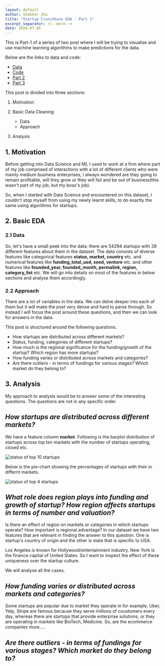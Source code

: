 ```yaml
---
layout: default
author: Shekhar Jha
title: "Startup Crunchbase EDA - Part 1"
excerpt_separator: <!--more-->
date: 2020-07-05
---
```



This is Part-1 of a series of two post where I will be trying to visualise and use machine learning algorithms to make predictions for the data.  <!--more-->

Below are the links to data and code:

- [Data](https://www.kaggle.com/arindam235/startup-investments-crunchbase)
- [Code](https://github.com/jhashekhar/startup-cb)
- [Part 2](https://jhashekhar.github.io/2020-06-07-startup-cb-part2.md)
- [Part 3](https://jhashekhar.github.io/2020-07-07-startup-cb-part3.md)


This post is divided into three sections:
1. Motivation

2. Basic Data Cleaning
    - Data
    - Approach
3. Analysis

## 1. Motivation

Before getting into Data Science and ML I used to work at a firm where part of my job comprised of interactions with a lot of different clients who were mainly medium business enterprises, I always wondered are they going to remain profitable, will they grow or they will fail and be out of business(this wasn't part of my job, but my boss's job). 

So, when I started with Data Science and encountered on this dataset, I couldn't stop myself from using my newly learnt skills, to do exactly the same using algorithms for startups.

## 2. Basic EDA

### 2.1  Data

So, let's have a small peek into the data: there are 54294 startups with 39 different features about them in the dataset. The data consists of diverse features like categorical features **status, market, country** etc. and numerical features like **funding_total_usd, seed, venture** etc. and other features like **founded_year, founded_month, permalink, region, category_list** etc. We will go into details on most of the features in below sections and analyse them accordingly.

### 2.2  Approach

There are a lot of variables in the data. We can delve deeper into each of them but it will make the post very dense and hard to parse through. So instead I will focus the post around these questions, and then we can look for answers in the data.

This post is structured around the following questions.

- How startups are distributed across different markets?
- Status, funding, categories of different startups?
- How much is the regional significance for the funding/growth of the startup? Which region has more startups?
- How funding varies or distributed across markets and categories?
- Are there outliers - in terms of fundings for various stages? Which market do they belong to? 


## 3. Analysis

My approach to analysis would be to answer some of the interesting questions. The questions are not in any specific order.


## *How startups are distributed across different markets?*

We have a feature column **market**. Following is the barplot distribution of startups across top ten markets with the number of startups operating, closed etc.

![status of top 10 startups](https://jhashekhar.github.io/assets/img/bar_plot_1.png)

Below is the pie-chart showing the percentages of startups with their in differnt markets.

![status of top 4 startups](https://jhashekhar.github.io/assets/img/pie_plot_1.png)

## *What role does region plays into funding and growth of startup? How region affects startups in terms of number and valuation?*

Is there an effect of region on markets or categories in which startups operate? How important is regional advantage? In our dataset we have two features that are relevant in finding the answer to this question. One is startup's country of origin and the other is state that is specific to USA. 

Los Angeles is known for Hollywood/entertainment industry. New York is the finance capital of United States. So I want to inspect the effect of these uniqueness over the startup culture.

We will analyse all the cases.


## *How funding varies or distributed across markets and categories?*

Some startups are popular due to market they operate in for example, Uber, Yelp, Stripe are famous because they serve millions of coustomers every day, whereas there are startups that provide enterprise solutions, or they are operating in markets like BioTech, Medicine. So, are the ecommerce companies more.....


## *Are there outliers - in terms of fundings for various stages? Which market do they belong to?*





